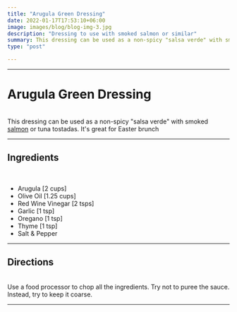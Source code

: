 ```yaml
---
title: "Arugula Green Dressing"
date: 2022-01-17T17:53:10+06:00
image: images/blog/blog-img-3.jpg
description: "Dressing to use with smoked salmon or similar"
summary: This dressing can be used as a non-spicy "salsa verde" with smoked salmon or tuna tostadas. It's great for Easter brunch
type: "post"

---
```


---

# Arugula Green Dressing

<br>
This dressing can be used as a non-spicy "salsa verde" with smoked 
<a href="https://google.com" target="_blank">salmon</a> or tuna tostadas. It's great for Easter brunch

----

## Ingredients
<br>

* Arugula [2 cups]
* Olive Oil [1.25 cups]
* Red Wine Vinegar [2 tsps]
* Garlic [1 tsp]
* Oregano [1 tsp]
* Thyme [1 tsp]
* Salt & Pepper

---

## Directions

<br>
Use a food processor to chop all the ingredients. Try not to puree the sauce. Instead, try to keep it coarse.

---

